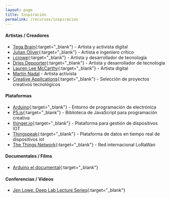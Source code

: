 ```yaml
---
layout: page
title: Inspiración
permalink: /recursos/inspiracion
---
```


#### Artistas / Creadores

- [Tega Brain](http://tegabrain.com/){:target="_blank"} - Artista y activista digital
- [Julian Oliver](https://julianoliver.com/){:target="_blank"} - Artista e ingeniero crítico
- [j.crowe](http://www.jcrowe.xyz/){:target="_blank"} - Artista y desarrollador de tecnología
- [Dries Depoorter](https://driesdepoorter.be/){:target="_blank"} - Artista y desarrollador de tecnología
- [Lauren Lee McCarthy](https://lauren-mccarthy.com/){:target="_blank"} - Artista digital
- [Martín Nadal](http://martinnadal.eu/) - Artista activista
- [Creative Applications](https://www.creativeapplications.net/){:target="_blank"} - Selección de proyectos creativos tecnológicos

#### Plataformas

- [Arduino](){:target="_blank"} - Entorno de programación de electrónica
- [P5.js](https://p5js.org/es/){:target="_blank"} - Biblioteca de JavaScript para programación creativa
- [thinger.io](https://thinger.io/){:target="_blank"} - Plataforma para gestión de dispositivos IOT
- [Thingspeak](https://thingspeak.com/){:target="_blank"} - Plataforma de datos en tiempo real de dispositivos iot
- [The Things Network](https://www.thethingsnetwork.org/){:target="_blank"} - Red internacional LoRaWan

#### Documentales / Films

- [Arduino el documental](https://www.youtube.com/watch?v=mltWc9_C9gs){:target="_blank"}

#### Conferencias / Videos

- [Jen Lowe. Deep Lab Lecture Series](https://vimeo.com/114393677){:target="_blank"}  

